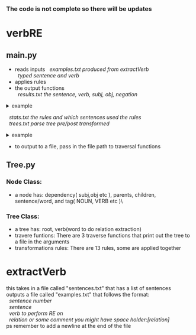 ### The code is not complete so there will be updates
# verbRE
## main.py
 - reads inputs
 &nbsp;&nbsp;*examples.txt produced from extractVerb*\
 &nbsp;&nbsp;*typed sentence and verb*
 - applies rules
 - the output functions\
 &nbsp;&nbsp;*results.txt the sentence, verb, subj, obj, negation*
 
<details>
<summary>example</summary>
<pre>
In contrast to BlinkDB, SciBORQ does not support error constraints, and does not provide guarantees on the error margins for results.
growth2 used
reduction8to9 used

verb: provide

: subj:
subj
SciBORQ
subj
SciBORQ

: obj:
obj
guarantees
obj
guarantees
prep
on
pobj
margins
det compound prep
the error for
pobj
results

Negation: True
</pre>
</details>
 
 &nbsp;&nbsp;*stats.txt the rules and which sentences used the rules*\
 &nbsp;&nbsp;*trees.txt parse tree pre/post transformed* 
 
<details>
<summary>example</summary>
<pre>
53
In contrast to BlinkDB, SciBORQ does not support error constraints, and does not provide guarantees on the error margins for results.    verb: provide
initial Tree:
ROOT
support
ROOT
support
prep punct nsubj aux neg dobj punct cc conj punct
In , SciBORQ does not constraints , and provide .
pobj compound aux neg dobj
contrast error does not guarantees
prep prep
to on
pobj pobj
BlinkDB margins
det compound prep
the error for
pobj
results


transformed Tree:
ROOT
support
ROOT
support
prep punct aux neg dobj punct cc conj punct
In , does not constraints , and provide .
pobj compound subj obj neg aux
contrast error SciBORQ guarantees not does
prep prep
to on
pobj pobj
BlinkDB margins
det compound prep
the error for
pobj
results
</pre>
</details>
 
 - to output to a file, pass in the file path to traversal functions
## Tree.py
### Node Class:
- a node has: dependency( subj,obj etc ), parents, children, sentence/word, and tag( NOUN, VERB etc )\
### Tree Class:
- a tree has: root, verb(word to do relation extraction)
- travere funtions: There are 3 traverse functions that print out the tree to a file in the arguments
- transformations rules: There are 13 rules, some are applied together

# extractVerb
this takes in a file called "sentences.txt" that has a list of sentences\
outputs a file called "examples.txt" that follows the format:\
&nbsp;&nbsp;*sentence number*\
&nbsp;&nbsp;*sentence*\
&nbsp;&nbsp;*verb to perform RE on*\
&nbsp;&nbsp;*relation or some comment you might have space holder:[relation]*\
ps remember to add a newline at the end of the file

